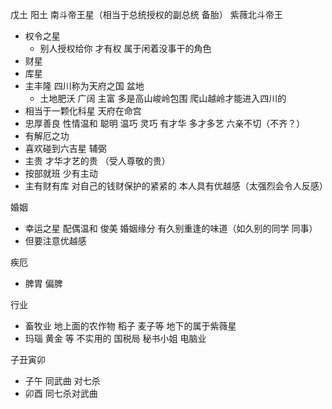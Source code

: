 戊土 阳土 南斗帝王星（相当于总统授权的副总统 备胎） 紫薇北斗帝王

- 权令之星
  - 别人授权给你 才有权 属于闲着没事干的角色
- 财星
- 库星
- 主丰隆 四川称为天府之国 盆地
  - 土地肥沃 广阔 主富 多是高山峻岭包围 爬山越岭才能进入四川的
- 相当于一颗化科星
  天府在命宫
- 忠厚善良 性情温和 聪明 温巧 灵巧 有才华 多才多艺 六亲不切（不齐？）
- 有解厄之功
- 喜欢碰到六吉星 辅弼
- 主贵 才华才艺的贵 （受人尊敬的贵）
- 按部就班 少有主动
- 主有财有库 对自己的钱财保护的紧紧的 本人具有优越感（太强烈会令人反感）

婚姻

- 幸运之星 配偶温和 俊美 婚姻缘分 有久别重逢的味道（如久别的同学 同事）
- 但要注意优越感

疾厄

- 脾胃 偏脾

行业

- 畜牧业 地上面的农作物 稻子 麦子等 地下的属于紫薇星
- 玛瑙 黄金 等 不实用的
  国税局 秘书小姐 电脑业

子丑寅卯

- 子午 同武曲 对七杀
- 卯酉 同七杀对武曲
